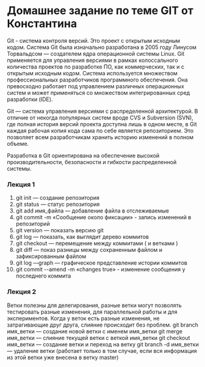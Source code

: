 # Домашнее задание по теме GIT от Константина
Git - система контроля версий. Это проект с открытым исходным кодом. Система Git была изначально разработана в 2005 году Линусом Торвальдсом — создателем ядра операционной системы Linux. Git применяется для управления версиями в рамках колоссального количества проектов по разработке ПО, как коммерческих, так и с открытым исходным кодом. Система используется множеством профессиональных разработчиков программного обеспечения. Она превосходно работает под управлением различных операционных систем и может применяться со множеством интегрированных сред разработки (IDE).

Git — система управления версиями с распределенной архитектурой. В отличие от некогда популярных систем вроде CVS и Subversion (SVN), где полная история версий проекта доступна лишь в одном месте, в Git каждая рабочая копия кода сама по себе является репозиторием. Это позволяет всем разработчикам хранить историю изменений в полном объеме.

Разработка в Git ориентирована на обеспечение высокой производительности, безопасности и гибкости распределенной системы.

### Лекция 1
1. git init — создание репозитория
2. git status — статус репозитория
3. git add имя_файла — добавление файла в отслеживаемые
4. git commit -m «Сообщение около фиксации» - запись изменений в репозиторий
5. git version — показать версию git
6. git log — показать, как выглядит дерево коммитов
7. git checkout — перемещение между коммитами ( и ветками )
8. git diff — показ разницы между сохраненным файлом и зафиксированным файлом
9. git log —graph — графическое представление истории коммитов
10. git commit --amend -m «changes true» - изменение сообщения у последнего коммита

### Лекция 2
Ветки полезны для делегирования, разные ветки могут позволять тестировать разные изменения, для параллельной работы и для экспериментов. Когда у веток есть разные изменения, не затрагивающие друг друга, слияние происходит без проблем. 
git branch имя_ветки — создание новой ветки с именем имя_ветки
git merge имя_ветки — слияние текущей ветки с веткой имя_ветки
git checkout имя_ветки — создание ветки и переход на ветку
git branch -d имя_ветки — удаление ветки (работает только в том случае, если вся информация из этой ветки уже внесена в ветку master)